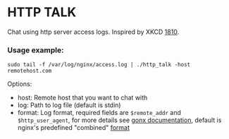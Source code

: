 # HTTP TALK

Chat using http server access logs. Inspired by XKCD [1810](https://xkcd.com/1810/).

### Usage example:

```
sudo tail -f /var/log/nginx/access.log | ./http_talk -host remotehost.com
```

Options:
 - host: Remote host that you want to chat with
 - log: Path to log file (default is stdin)
 - format: Log format, required fields are `$remote_addr` and `$http_user_agent`, for more details see [gonx documentation](https://github.com/satyrius/gonx#format), default is nginx's predefined "combined" [format](http://nginx.org/en/docs/http/ngx_http_log_module.html#log_format)
